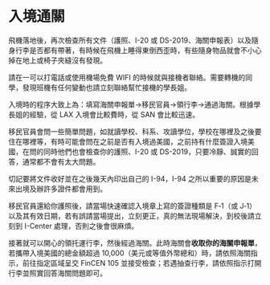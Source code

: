 # 入境通關

飛機落地後，再次檢查所有文件（護照、I-20 或 DS-2019、海關申報表）以及隨身行李是否都有帶著，有時候在飛機上睡得東倒西歪時，有些隨身物品就會不小心掉在地上或椅子夾縫沒有發現。

請在一可以打電話或使用機場免費 WIFI 的時候就與接機者聯絡。需要轉機的同學，發現班機有任何變動也請立刻聯絡幫忙接機的學長姐。

入境時的程序大致上為：填寫海關申報單→移民官員→領行李→通過海關。根據學長姐的經驗，從 LAX 入境會比較費時，從 SAN 會比較迅速。

移民官員會問一些簡單問題，如就讀學校、科系、攻讀學位，學校在哪裡及之後要住在哪裡等，有時可能會問在之前是否有入境過美國，之前持有什麼簽證入境美國，在問的同時他們也會檢查你的護照、I-20 或 DS-2019，只要冷靜、誠實的回答，通常都不會有太大問題。

切記要將文件收好並在之後幾天內印出自己的 I-94，I-94 之所以重要的原因是未來出境及辦許多證件都會用到。

移民官員還給你護照後，請當場快速確認入境章上寫的簽證種類是 F‐1（或 J‐1）以及其有效日期，若有誤請當場提出，立刻更正，真的無法現場解決，到校後請立刻到 I-Center 處理，否則之後會很麻煩。

接著就可以開心的領托運行李，然後經過海關。此時海關會**收取你的海關申報單**，若攜帶入境美國的總金額超過 10,000（美元或等值外幣總和）時，請依照海關指示，前往指定區域呈交 FinCEN 105 並接受檢查；若遇抽查行李，請依照指示打開行李並照實回答海關問題即可。

